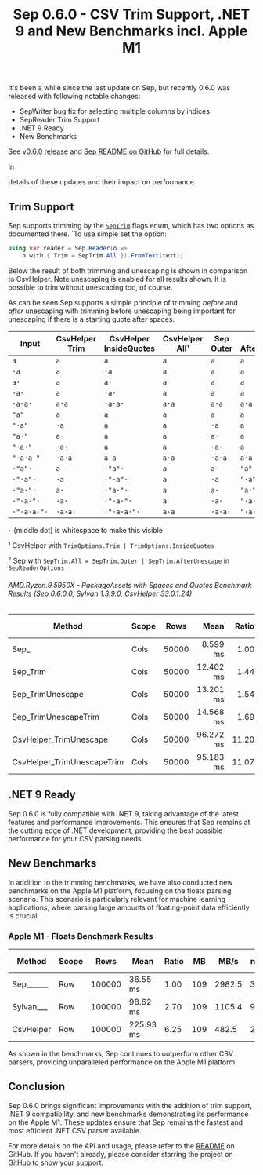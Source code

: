 ﻿---
layout: post
title: Sep 0.6.0 - CSV Trim Support, .NET 9 and New Benchmarks incl. Apple M1
---

It's been a while since the last update on Sep, but recently 0.6.0 was released 
with following notable changes:

* SepWriter bug fix for selecting multiple columns by indices
* SepReader Trim Support
* .NET 9 Ready
* New Benchmarks

See [v0.6.0 release](https://github.com/nietras/Sep/releases/tag/v0.6.0) and
[Sep README on GitHub](https://github.com/nietras/Sep) for full details.

In 




details of these updates and their impact on performance.

## Trim Support

Sep supports trimming by the
[`SepTrim`](https://github.com/nietras/Sep/tree/main/src/Sep/SepTrim.cs) flags
enum, which has two options as documented there. `To use simple set the option:

```csharp
using var reader = Sep.Reader(o => 
    o with { Trim = SepTrim.All }).FromText(text);
```

Below the result of both trimming and unescaping is shown in comparison to
CsvHelper. Note unescaping is enabled for all results shown. It is possible to
trim without unescaping too, of course.

As can be seen Sep supports a simple principle of trimming *before* and *after*
unescaping with trimming before unescaping being important for unescaping if
there is a starting quote after spaces.

| Input | CsvHelper Trim | CsvHelper InsideQuotes | CsvHelper All¹ | Sep Outer | Sep AfterUnescape | Sep All² |
|-|-|-|-|-|-|-|
| `a` | `a` | `a` | `a` | `a` | `a` | `a` |
| `·a` | `a` | `·a` | `a` | `a` | `a` | `a` |
| `a·` | `a` | `a·` | `a` | `a` | `a` | `a` |
| `·a·` | `a` | `·a·` | `a` | `a` | `a` | `a` |
| `·a·a·` | `a·a` | `·a·a·` | `a·a` | `a·a` | `a·a` | `a·a` |
| `"a"` | `a` | `a` | `a` | `a` | `a` | `a` |
| `"·a"` | `·a` | `a` | `a` | `·a` | `a` | `a` |
| `"a·"` | `a·` | `a` | `a` | `a·` | `a` | `a` |
| `"·a·"` | `·a·` | `a` | `a` | `·a·` | `a` | `a` |
| `"·a·a·"` | `·a·a·` | `a·a` | `a·a` | `·a·a·` | `a·a` | `a·a` |
| `·"a"·` | `a` | `·"a"·` | `a` | `a` | `"a"` | `a` |
| `·"·a"·` | `·a` | `·"·a"·` | `a` | `·a` | `"·a"` | `a` |
| `·"a·"·` | `a·` | `·"a·"·` | `a` | `a·` | `"a·"` | `a` |
| `·"·a·"·` | `·a·` | `·"·a·"·` | `a` | `·a·` | `"·a·"` | `a` |
| `·"·a·a·"·` | `·a·a·` | `·"·a·a·"·` | `a·a` | `·a·a·` | `"·a·a·"` | `a·a` |

`·` (middle dot) is whitespace to make this visible

¹ CsvHelper with `TrimOptions.Trim | TrimOptions.InsideQuotes`

² Sep with `SepTrim.All = SepTrim.Outer | SepTrim.AfterUnescape` in
`SepReaderOptions`


###### AMD.Ryzen.9.5950X - PackageAssets with Spaces and Quotes Benchmark Results (Sep 0.6.0.0, Sylvan  1.3.9.0, CsvHelper 33.0.1.24)

| Method                     | Scope | Rows  | Mean      | Ratio | MB | MB/s   | ns/row | Allocated | Alloc Ratio |
|--------------------------- |------ |------ |----------:|------:|---:|-------:|-------:|----------:|------------:|
| Sep_                       | Cols  | 50000 |  8.599 ms |  1.00 | 41 | 4857.5 |  172.0 |   1.04 KB |        1.00 |
| Sep_Trim                   | Cols  | 50000 | 12.402 ms |  1.44 | 41 | 3368.0 |  248.0 |   1.05 KB |        1.01 |
| Sep_TrimUnescape           | Cols  | 50000 | 13.201 ms |  1.54 | 41 | 3164.1 |  264.0 |   1.06 KB |        1.02 |
| Sep_TrimUnescapeTrim       | Cols  | 50000 | 14.568 ms |  1.69 | 41 | 2867.3 |  291.4 |   1.07 KB |        1.02 |
| CsvHelper_TrimUnescape     | Cols  | 50000 | 96.272 ms | 11.20 | 41 |  433.9 | 1925.4 | 451.52 KB |      432.51 |
| CsvHelper_TrimUnescapeTrim | Cols  | 50000 | 95.183 ms | 11.07 | 41 |  438.8 | 1903.7 | 445.86 KB |      427.09 |

## .NET 9 Ready

Sep 0.6.0 is fully compatible with .NET 9, taking advantage of the latest
features and performance improvements. This ensures that Sep remains at the
cutting edge of .NET development, providing the best possible performance for
your CSV parsing needs.

## New Benchmarks

In addition to the trimming benchmarks, we have also conducted new benchmarks on
the Apple M1 platform, focusing on the floats parsing scenario. This scenario is
particularly relevant for machine learning applications, where parsing large
amounts of floating-point data efficiently is crucial.

### Apple M1 - Floats Benchmark Results

| Method       | Scope  | Rows    | Mean         | Ratio | MB  | MB/s   | ns/row | Allocated    | Alloc Ratio |
|--------------|--------|---------|--------------|-------|-----|--------|--------|--------------|-------------|
| Sep______    | Row    | 100000  | 36.55 ms     | 1.00  | 109 | 2982.5 | 365.5  | 1.51 KB      | 1.00        |
| Sylvan___    | Row    | 100000  | 98.62 ms     | 2.70  | 109 | 1105.4 | 986.2  | 138.18 KB    | 91.76       |
| CsvHelper    | Row    | 100000  | 225.93 ms    | 6.25  | 109 | 482.5  | 2259.3 | 20.61 KB     | 13.69       |

As shown in the benchmarks, Sep continues to outperform other CSV parsers, providing unparalleled performance on the Apple M1 platform.

## Conclusion

Sep 0.6.0 brings significant improvements with the addition of trim support, .NET 9 compatibility, and new benchmarks demonstrating its performance on the Apple M1. These updates ensure that Sep remains the fastest and most efficient .NET CSV parser available.

For more details on the API and usage, please refer to the [README](https://github.com/nietras/Sep) on GitHub. If you haven't already, please consider starring the project on GitHub to show your support.